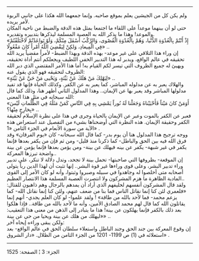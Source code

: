 ------------------------------------------------------------------------

ولم يكن كل من الجيشين يعلم بموقع صاحبه. وإنما جمعهما الله هكذا على جانبي
الربوة لأمر يريده.  
حتى لو أن بينهما موعداً على اللقاء ما اجتمعا بمثل هذه الدقة والضبط من
ناحية المكان والموعد! وهذا ما يذكر الله به العصبة المسلمة ليذكرها
بتدبيره وتقديره.  
«إِذْ أَنْتُمْ بِالْعُدْوَةِ الدُّنْيا، وَهُمْ بِالْعُدْوَةِ الْقُصْوى، وَالرَّكْبُ أَسْفَلَ مِنْكُمْ، وَلَوْ
تَواعَدْتُمْ لَاخْتَلَفْتُمْ فِي الْمِيعادِ، وَلكِنْ لِيَقْضِيَ اللَّهُ أَمْراً كانَ مَفْعُولًا» ..  
إن وراء هذا التلاقي على غير موعد- بهذه الدقة وبهذا الضبط- لأمراً مقضياً
يريد الله تحقيقه في عالم الواقع، ويدبر له هذا التدبير الخفي اللطيف
ويجعلكم أنتم أداة تحقيقه، ويهيئ له جميع الظروف التي تيسر لكم القيام به!
أما هذا الأمر المقتضى الذي دبر الله الظروف لتحقيقه فهو الذي يقول عنه:  
«لِيَهْلِكَ مَنْ هَلَكَ عَنْ بَيِّنَةٍ، وَيَحْيى مَنْ حَيَّ عَنْ بَيِّنَةٍ» ..  
والهلاك يعبر به عن مدلوله المباشر، كما يعبر به عن الكفر. وكذلك الحياة
فإنها قد تفيد مدلولها المباشر وقد يعبر بها عن الإيمان.. وهذا المدلول
الثاني أظهر هنا، وذلك كما قال الله سبحانه في مثل هذا المعنى:  
«أَوَمَنْ كانَ مَيْتاً فَأَحْيَيْناهُ وَجَعَلْنا لَهُ نُوراً يَمْشِي بِهِ فِي النَّاسِ كَمَنْ مَثَلُهُ فِي
الظُّلُماتِ لَيْسَ بِخارِجٍ مِنْها؟» ..  
فعبر عن الكفر بالموت وعبر عن الإيمان بالحياة وجرى في هذا على نظرة
الإسلام لحقيقة الكفر وحقيقة الإيمان. هذه النظرة التي أوضحناها بشيء من
التفصيل عند استعراض هذه الآية من سورة الأنعام في الجزء الثامن «1» .  
ووجه ترجيح هذا المدلول هنا أن يوم بدر- كما قال الله سبحانه- كان «يوم
الفرقان» وقد فرق الله فيه بين الحق والباطل- كما ذكرنا منذ قليل- ومن ثم
فإن من يكفر بعدها فإنما يكفر في غير شبهة- يكفر عن بينه فيهلك عن بينة-
ومن يؤمن بعدها فإنما يؤمن عن بينة واضحة تبرزها المعركة..  
إن الموقعة- بظروفها التي صاحبتها- تحمل بينة لا تجحد، وتدل دلالة لا تنكر،
على تدبير وراء تدبير البشر، وعلى قوى وراءها غير قوة البشر.. إنها تثبت أن
لهذا الدين رباً يتولى أصحابه متى أخلصوا له وجاهدوا في سبيله وصبروا
وثبتوا، وأنه لو كان الأمر إلى القوى المادية الظاهرة ما هزم المشركون ولا
انتصرت العصبة المسلمة هذا الانتصار العظيم..  
ولقد قال المشركون أنفسهم لحليفهم الذي أراد أن يمدهم بالرجال وهم ذاهبون
للقتال: «فلعمري لئن كنا إنما نقاتل الناس فما بنا من ضعف عنهم، ولئن كنا
إنما نقاتل الله- كما يزعم محمد- فما لأحد بالله من طاقة» ! ولقد علموا- لو
كان العلم يجدي- أنهم إنما يقاتلون الله كما قال لهم محمد الصادق الأمين،
وأنه ما لأحد بالله من طاقة.. فإذا هلكوا بعد ذلك بالكفر فإنما يهلكون عن
بينة! هذا ما يتبادر إلى الذهن من معنى هذا التعقيب: «ليهلك من هلك عن بينة
ويحيا من حي عن بينة» ..  
ولكن يبقى وراءه إيحاه آخر:  
إن وقوع المعركة بين جند الحق وجند الباطل واستعلاء سلطان الحق في عالم
الواقع- بعد استعلائه في (1) ص 1199- 1201 من الجزء الثامن من الظلال. «دار
الشروق» .

------------------------------------------------------------------------

الجزء: 3 ¦ الصفحة: 1525
